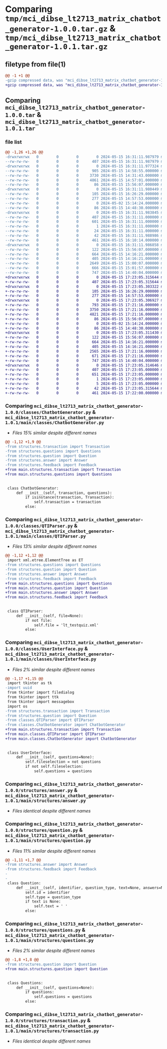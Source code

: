 # Comparing `tmp/mci_dibse_lt2713_matrix_chatbot_generator-1.0.0.tar.gz` & `tmp/mci_dibse_lt2713_matrix_chatbot_generator-1.0.1.tar.gz`

## filetype from file(1)

```diff
@@ -1 +1 @@
-gzip compressed data, was "mci_dibse_lt2713_matrix_chatbot_generator-1.0.0.tar", last modified: Wed May 15 16:31:11 2024, max compression
+gzip compressed data, was "mci_dibse_lt2713_matrix_chatbot_generator-1.0.1.tar", last modified: Wed May 15 17:23:05 2024, max compression
```

## Comparing `mci_dibse_lt2713_matrix_chatbot_generator-1.0.0.tar` & `mci_dibse_lt2713_matrix_chatbot_generator-1.0.1.tar`

### file list

```diff
@@ -1,26 +1,26 @@
-drwxrwxrwx   0        0        0        0 2024-05-15 16:31:11.987979 mci_dibse_lt2713_matrix_chatbot_generator-1.0.0/
--rw-rw-rw-   0        0        0      407 2024-05-15 16:31:11.987979 mci_dibse_lt2713_matrix_chatbot_generator-1.0.0/PKG-INFO
-drwxrwxrwx   0        0        0        0 2024-05-15 16:31:11.977324 mci_dibse_lt2713_matrix_chatbot_generator-1.0.0/classes/
--rw-rw-rw-   0        0        0      905 2024-05-15 14:58:55.000000 mci_dibse_lt2713_matrix_chatbot_generator-1.0.0/classes/ChatbotGenerator.py
--rw-rw-rw-   0        0        0     3730 2024-05-15 14:31:43.000000 mci_dibse_lt2713_matrix_chatbot_generator-1.0.0/classes/QTIParser.py
--rw-rw-rw-   0        0        0     4861 2024-05-15 14:57:01.000000 mci_dibse_lt2713_matrix_chatbot_generator-1.0.0/classes/UserInterface.py
--rw-rw-rw-   0        0        0       86 2024-05-15 15:56:07.000000 mci_dibse_lt2713_matrix_chatbot_generator-1.0.0/classes/__init__.py
-drwxrwxrwx   0        0        0        0 2024-05-15 16:31:11.980449 mci_dibse_lt2713_matrix_chatbot_generator-1.0.0/main/
--rw-rw-rw-   0        0        0      105 2024-05-15 16:26:29.000000 mci_dibse_lt2713_matrix_chatbot_generator-1.0.0/main/__init__.py
--rw-rw-rw-   0        0        0      277 2024-05-15 14:57:53.000000 mci_dibse_lt2713_matrix_chatbot_generator-1.0.0/main/call_user_interface.py
--rw-rw-rw-   0        0        0        0 2024-05-02 15:14:24.000000 mci_dibse_lt2713_matrix_chatbot_generator-1.0.0/main/generate_chatbot.py
--rw-rw-rw-   0        0        0       86 2024-05-15 14:48:30.000000 mci_dibse_lt2713_matrix_chatbot_generator-1.0.0/main/start_user_interface.py
-drwxrwxrwx   0        0        0        0 2024-05-15 16:31:11.983845 mci_dibse_lt2713_matrix_chatbot_generator-1.0.0/mci_dibse_lt2713_matrix_chatbot_generator.egg-info/
--rw-rw-rw-   0        0        0      407 2024-05-15 16:31:11.000000 mci_dibse_lt2713_matrix_chatbot_generator-1.0.0/mci_dibse_lt2713_matrix_chatbot_generator.egg-info/PKG-INFO
--rw-rw-rw-   0        0        0      601 2024-05-15 16:31:11.000000 mci_dibse_lt2713_matrix_chatbot_generator-1.0.0/mci_dibse_lt2713_matrix_chatbot_generator.egg-info/SOURCES.txt
--rw-rw-rw-   0        0        0        1 2024-05-15 16:31:11.000000 mci_dibse_lt2713_matrix_chatbot_generator-1.0.0/mci_dibse_lt2713_matrix_chatbot_generator.egg-info/dependency_links.txt
--rw-rw-rw-   0        0        0       24 2024-05-15 16:31:11.000000 mci_dibse_lt2713_matrix_chatbot_generator-1.0.0/mci_dibse_lt2713_matrix_chatbot_generator.egg-info/top_level.txt
--rw-rw-rw-   0        0        0       42 2024-05-15 16:31:11.988986 mci_dibse_lt2713_matrix_chatbot_generator-1.0.0/setup.cfg
--rw-rw-rw-   0        0        0      461 2024-05-15 16:10:14.000000 mci_dibse_lt2713_matrix_chatbot_generator-1.0.0/setup.py
-drwxrwxrwx   0        0        0        0 2024-05-15 16:31:11.986858 mci_dibse_lt2713_matrix_chatbot_generator-1.0.0/structures/
--rw-rw-rw-   0        0        0      122 2024-05-15 15:56:07.000000 mci_dibse_lt2713_matrix_chatbot_generator-1.0.0/structures/__init__.py
--rw-rw-rw-   0        0        0      664 2024-05-15 14:16:21.000000 mci_dibse_lt2713_matrix_chatbot_generator-1.0.0/structures/answer.py
--rw-rw-rw-   0        0        0      405 2024-05-15 14:16:21.000000 mci_dibse_lt2713_matrix_chatbot_generator-1.0.0/structures/feedback.py
--rw-rw-rw-   0        0        0     2649 2024-05-15 15:00:07.000000 mci_dibse_lt2713_matrix_chatbot_generator-1.0.0/structures/question.py
--rw-rw-rw-   0        0        0      666 2024-05-15 15:01:57.000000 mci_dibse_lt2713_matrix_chatbot_generator-1.0.0/structures/questions.py
--rw-rw-rw-   0        0        0      747 2024-05-15 14:40:04.000000 mci_dibse_lt2713_matrix_chatbot_generator-1.0.0/structures/transaction.py
+drwxrwxrwx   0        0        0        0 2024-05-15 17:23:05.315644 mci_dibse_lt2713_matrix_chatbot_generator-1.0.1/
+-rw-rw-rw-   0        0        0      407 2024-05-15 17:23:05.315644 mci_dibse_lt2713_matrix_chatbot_generator-1.0.1/PKG-INFO
+drwxrwxrwx   0        0        0        0 2024-05-15 17:23:05.303322 mci_dibse_lt2713_matrix_chatbot_generator-1.0.1/main/
+-rw-rw-rw-   0        0        0      105 2024-05-15 16:26:29.000000 mci_dibse_lt2713_matrix_chatbot_generator-1.0.1/main/__init__.py
+-rw-rw-rw-   0        0        0      277 2024-05-15 14:57:53.000000 mci_dibse_lt2713_matrix_chatbot_generator-1.0.1/main/call_user_interface.py
+drwxrwxrwx   0        0        0        0 2024-05-15 17:23:05.306927 mci_dibse_lt2713_matrix_chatbot_generator-1.0.1/main/classes/
+-rw-rw-rw-   0        0        0      793 2024-05-15 17:21:16.000000 mci_dibse_lt2713_matrix_chatbot_generator-1.0.1/main/classes/ChatbotGenerator.py
+-rw-rw-rw-   0        0        0     3750 2024-05-15 17:21:16.000000 mci_dibse_lt2713_matrix_chatbot_generator-1.0.1/main/classes/QTIParser.py
+-rw-rw-rw-   0        0        0     4821 2024-05-15 17:21:16.000000 mci_dibse_lt2713_matrix_chatbot_generator-1.0.1/main/classes/UserInterface.py
+-rw-rw-rw-   0        0        0       86 2024-05-15 15:56:07.000000 mci_dibse_lt2713_matrix_chatbot_generator-1.0.1/main/classes/__init__.py
+-rw-rw-rw-   0        0        0        0 2024-05-02 15:14:24.000000 mci_dibse_lt2713_matrix_chatbot_generator-1.0.1/main/generate_chatbot.py
+-rw-rw-rw-   0        0        0       86 2024-05-15 14:48:30.000000 mci_dibse_lt2713_matrix_chatbot_generator-1.0.1/main/start_user_interface.py
+drwxrwxrwx   0        0        0        0 2024-05-15 17:23:05.311430 mci_dibse_lt2713_matrix_chatbot_generator-1.0.1/main/structures/
+-rw-rw-rw-   0        0        0      122 2024-05-15 15:56:07.000000 mci_dibse_lt2713_matrix_chatbot_generator-1.0.1/main/structures/__init__.py
+-rw-rw-rw-   0        0        0      664 2024-05-15 14:16:21.000000 mci_dibse_lt2713_matrix_chatbot_generator-1.0.1/main/structures/answer.py
+-rw-rw-rw-   0        0        0      405 2024-05-15 14:16:21.000000 mci_dibse_lt2713_matrix_chatbot_generator-1.0.1/main/structures/feedback.py
+-rw-rw-rw-   0        0        0     2565 2024-05-15 17:21:16.000000 mci_dibse_lt2713_matrix_chatbot_generator-1.0.1/main/structures/question.py
+-rw-rw-rw-   0        0        0      671 2024-05-15 17:21:16.000000 mci_dibse_lt2713_matrix_chatbot_generator-1.0.1/main/structures/questions.py
+-rw-rw-rw-   0        0        0      747 2024-05-15 14:40:04.000000 mci_dibse_lt2713_matrix_chatbot_generator-1.0.1/main/structures/transaction.py
+drwxrwxrwx   0        0        0        0 2024-05-15 17:23:05.314646 mci_dibse_lt2713_matrix_chatbot_generator-1.0.1/mci_dibse_lt2713_matrix_chatbot_generator.egg-info/
+-rw-rw-rw-   0        0        0      407 2024-05-15 17:23:05.000000 mci_dibse_lt2713_matrix_chatbot_generator-1.0.1/mci_dibse_lt2713_matrix_chatbot_generator.egg-info/PKG-INFO
+-rw-rw-rw-   0        0        0      651 2024-05-15 17:23:05.000000 mci_dibse_lt2713_matrix_chatbot_generator-1.0.1/mci_dibse_lt2713_matrix_chatbot_generator.egg-info/SOURCES.txt
+-rw-rw-rw-   0        0        0        1 2024-05-15 17:23:05.000000 mci_dibse_lt2713_matrix_chatbot_generator-1.0.1/mci_dibse_lt2713_matrix_chatbot_generator.egg-info/dependency_links.txt
+-rw-rw-rw-   0        0        0        5 2024-05-15 17:23:05.000000 mci_dibse_lt2713_matrix_chatbot_generator-1.0.1/mci_dibse_lt2713_matrix_chatbot_generator.egg-info/top_level.txt
+-rw-rw-rw-   0        0        0       42 2024-05-15 17:23:05.315644 mci_dibse_lt2713_matrix_chatbot_generator-1.0.1/setup.cfg
+-rw-rw-rw-   0        0        0      461 2024-05-15 17:22:00.000000 mci_dibse_lt2713_matrix_chatbot_generator-1.0.1/setup.py
```

### Comparing `mci_dibse_lt2713_matrix_chatbot_generator-1.0.0/classes/ChatbotGenerator.py` & `mci_dibse_lt2713_matrix_chatbot_generator-1.0.1/main/classes/ChatbotGenerator.py`

 * *Files 15% similar despite different names*

```diff
@@ -1,12 +1,9 @@
-from structures.transaction import Transaction
-from structures.questions import Questions
-from structures.question import Question
-from structures.answer import Answer
-from structures.feedback import Feedback
+from main.structures.transaction import Transaction
+from main.structures.questions import Questions
 
 
 class ChatbotGenerator:
     def __init__(self, transaction, questions):
         if isinstance(transaction, Transaction):
             self.transaction = transaction
         else:
```

### Comparing `mci_dibse_lt2713_matrix_chatbot_generator-1.0.0/classes/QTIParser.py` & `mci_dibse_lt2713_matrix_chatbot_generator-1.0.1/main/classes/QTIParser.py`

 * *Files 13% similar despite different names*

```diff
@@ -1,12 +1,12 @@
 import xml.etree.ElementTree as ET
-from structures.questions import Questions
-from structures.question import Question
-from structures.answer import Answer
-from structures.feedback import Feedback
+from main.structures.questions import Questions
+from main.structures.question import Question
+from main.structures.answer import Answer
+from main.structures.feedback import Feedback
 
 
 class QTIParser:
     def __init__(self, file=None):
         if not file:
             self.file = 'lt_testquiz.xml'
         else:
```

### Comparing `mci_dibse_lt2713_matrix_chatbot_generator-1.0.0/classes/UserInterface.py` & `mci_dibse_lt2713_matrix_chatbot_generator-1.0.1/main/classes/UserInterface.py`

 * *Files 2% similar despite different names*

```diff
@@ -1,17 +1,15 @@
 import tkinter as tk
-import uuid
 from tkinter import filedialog
 from tkinter import ttk
 from tkinter import messagebox
 import os
-from structures.transaction import Transaction
-from structures.question import Question
-from classes.QTIParser import QTIParser
-from classes.ChatbotGenerator import ChatbotGenerator
+from main.structures.transaction import Transaction
+from main.classes.QTIParser import QTIParser
+from main.classes.ChatbotGenerator import ChatbotGenerator
 
 
 class UserInterface:
     def __init__(self, questions=None):
         self.fileselection = not questions
         if not self.fileselection:
             self.questions = questions
```

### Comparing `mci_dibse_lt2713_matrix_chatbot_generator-1.0.0/structures/answer.py` & `mci_dibse_lt2713_matrix_chatbot_generator-1.0.1/main/structures/answer.py`

 * *Files identical despite different names*

### Comparing `mci_dibse_lt2713_matrix_chatbot_generator-1.0.0/structures/question.py` & `mci_dibse_lt2713_matrix_chatbot_generator-1.0.1/main/structures/question.py`

 * *Files 11% similar despite different names*

```diff
@@ -1,11 +1,7 @@
-from structures.answer import Answer
-from structures.feedback import Feedback
-
-
 class Question:
     def __init__(self, identifier, question_type, text=None, answers=None, feedback=None):
         self.id = identifier
         self.type = question_type
         if text is None:
             self.text = ' '
         else:
```

### Comparing `mci_dibse_lt2713_matrix_chatbot_generator-1.0.0/structures/questions.py` & `mci_dibse_lt2713_matrix_chatbot_generator-1.0.1/main/structures/questions.py`

 * *Files 2% similar despite different names*

```diff
@@ -1,8 +1,8 @@
-from structures.question import Question
+from main.structures.question import Question
 
 
 class Questions:
     def __init__(self, questions=None):
         if questions:
             self.questions = questions
         else:
```

### Comparing `mci_dibse_lt2713_matrix_chatbot_generator-1.0.0/structures/transaction.py` & `mci_dibse_lt2713_matrix_chatbot_generator-1.0.1/main/structures/transaction.py`

 * *Files identical despite different names*

